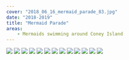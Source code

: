 ```yaml
---
cover: "2018_06_16_mermaid_parade_83.jpg"
date: "2018-2019"
title: "Mermaid Parade"
areas:
    - Mermaids swimming around Coney Island
---
```


![](./twin-mermaids_1280.jpg)
![](./2018_06_16_mermaid_parade_105.jpg)
![](./2018_06_16_mermaid_parade_4.jpg)
![](./2018_06_16_mermaid_parade_24.jpg)
![](./2018_06_16_mermaid_parade_40_2.jpg)
![](./2018_06_16_mermaid_parade_74.jpg)
![](./2018_06_16_mermaid_parade_69.jpg)
![](./2018_06_16_mermaid_parade_92.jpg)
![](./2018_06_16_mermaid_parade_93.jpg)
![](./2018_06_16_mermaid_parade_99.jpg)
![](./2018_06_16_mermaid_parade_103.jpg)
![](./2019_06_22_mermaid_parade_coney_island_28.jpg)
![](./2019_06_22_mermaid_parade_coney_island_63.jpg)
